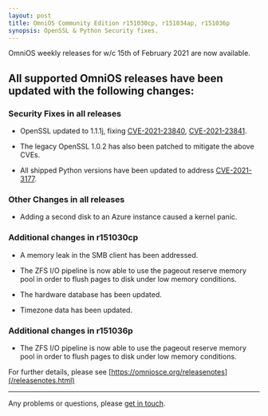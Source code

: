 ```yaml
---
layout: post
title: OmniOS Community Edition r151030cp, r151034ap, r151036p
synopsis: OpenSSL & Python Security fixes.
---
```

OmniOS weekly releases for w/c 15th of February 2021 are now available.

## All supported OmniOS releases have been updated with the following changes:

### Security Fixes in all releases

* OpenSSL updated to 1.1.1j, fixing
  [CVE-2021-23840](https://cve.mitre.org/cgi-bin/cvename.cgi?name=CVE-2021-23840),
  [CVE-2021-23841](https://cve.mitre.org/cgi-bin/cvename.cgi?name=CVE-2021-23841).

* The legacy OpenSSL 1.0.2 has also been patched to mitigate the above CVEs.

* All shipped Python versions have been updated to address
  [CVE-2021-3177](https://cve.mitre.org/cgi-bin/cvename.cgi?name=CVE-2021-3177).

### Other Changes in all releases

* Adding a second disk to an Azure instance caused a kernel panic.

### Additional changes in r151030cp

* A memory leak in the SMB client has been addressed.

* The ZFS I/O pipeline is now able to use the pageout reserve memory pool
  in order to flush pages to disk under low memory conditions.

* The hardware database has been updated.

* Timezone data has been updated.

### Additional changes in r151036p

* The ZFS I/O pipeline is now able to use the pageout reserve memory pool
  in order to flush pages to disk under low memory conditions.


For further details, please see
[https://omniosce.org/releasenotes](/releasenotes.html)

---

Any problems or questions, please [get in touch](/about/contact.html).

